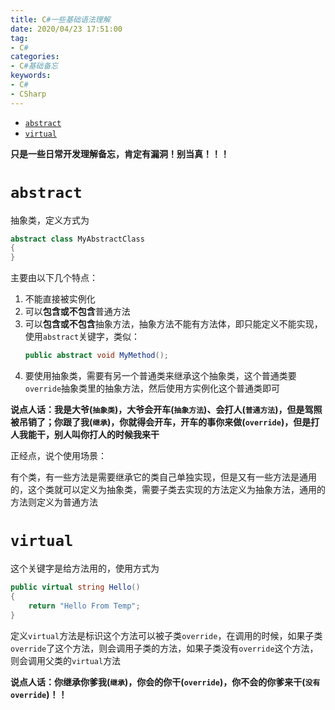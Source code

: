 ```yaml
---
title: C#一些基础语法理解
date: 2020/04/23 17:51:00
tag:
- C#
categories:
- C#基础备忘
keywords:
- C#
- CSharp
---
```


- [`abstract`](#abstract)
- [`virtual`](#virtual)

**只是一些日常开发理解备忘，肯定有漏洞！别当真！！！**

# `abstract`
抽象类，定义方式为
``` csharp
abstract class MyAbstractClass
{
}
```
主要由以下几个特点：

1. 不能直接被实例化
2. 可以**包含或不包含**普通方法
3. 可以**包含或不包含**抽象方法，抽象方法不能有方法体，即只能定义不能实现，使用`abstract`关键字，类似：
   ``` csharp
   public abstract void MyMethod();
   ```
4. 要使用抽象类，需要有另一个普通类来继承这个抽象类，这个普通类要`override`抽象类里的抽象方法，然后使用方实例化这个普通类即可

**说点人话：我是大爷(`抽象类`)，大爷会开车(`抽象方法`)、会打人(`普通方法`)，但是驾照被吊销了；你跟了我(`继承`)，你就得会开车，开车的事你来做(`override`)，但是打人我能干，别人叫你打人的时候我来干**

正经点，说个使用场景：

有个类，有一些方法是需要继承它的类自己单独实现，但是又有一些方法是通用的，这个类就可以定义为抽象类，需要子类去实现的方法定义为抽象方法，通用的方法则定义为普通方法

# `virtual`
这个关键字是给方法用的，使用方式为
``` csharp
public virtual string Hello()
{
    return "Hello From Temp";
}
```
定义`virtual`方法是标识这个方法可以被子类`override`，在调用的时候，如果子类`override`了这个方法，则会调用子类的方法，如果子类没有`override`这个方法，则会调用父类的`virtual`方法

**说点人话：你继承你爹我(`继承`)，你会的你干(`override`)，你不会的你爹来干(`没有override`)！！**
